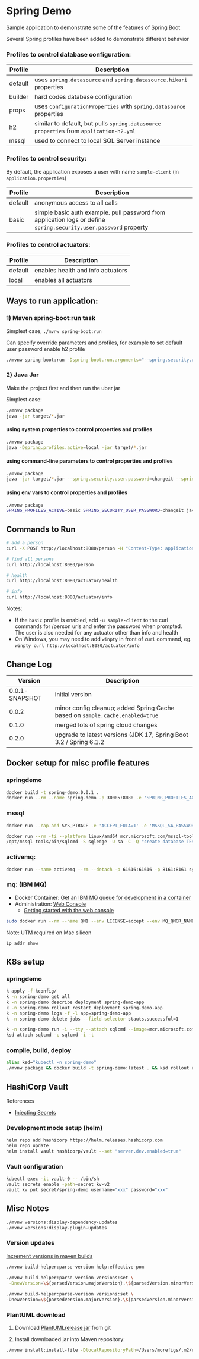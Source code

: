 # Spring Demo

Sample application to demonstrate some of the features of Spring Boot

Several Spring profiles have been added to demonstrate different behavior

### Profiles to control database configuration:
| Profile | Description |
| ----- | ------ |
| default | uses ```spring.datasource``` and ```spring.datasource.hikari``` properties |
| builder | hard codes database configuration |
| props | uses ```ConfigurationProperties``` with ```spring.datasource``` properties |
| h2 | similar to default, but pulls ```spring.datasource properties``` from ```application-h2.yml``` |
| mssql | used to connect to local SQL Server instance |

### Profiles to control security:

By default, the application exposes a user with name `sample-client` (in `application.properties`)

| Profile | Description |
| ----- | ------ |
| default | anonymous access to all calls |
| basic | simple basic auth example. pull password from application logs or define ```spring.security.user.password``` property |

### Profiles to control actuators:
| Profile | Description |
| ----- | ------ |
| default | enables health and info actuators |
| local | enables all actuators |


## Ways to run application:

### 1) Maven spring-boot:run task
Simplest case, ```./mvnw spring-boot:run```

Can specify override parameters and profiles, for example to set default user password enable h2 profile
```` sh
./mvnw spring-boot:run -Dspring-boot.run.arguments="--spring.security.user.password=changeit" -Dspring-boot.run.profiles=h2
````

### 2) Java Jar
Make the project first and then run the uber jar

Simplest case:
```sh
./mnvw package
java -jar target/*.jar
```

#### using system.properties to control properties and profiles
```` sh
./mvnw package
java -Dspring.profiles.active=local -jar target/*.jar
````

#### using command-line parameters to control properties and profiles
```` sh
./mvnw package
java -jar target/*.jar --spring.security.user.password=changeit --spring.profiles.active=basic
````

#### using env vars to control properties and profiles
```` sh
./mvnw package
SPRING_PROFILES_ACTIVE=basic SPRING_SECURITY_USER_PASSWORD=changeit java -jar target/*.jar
````

## Commands to Run

```sh
# add a person
curl -X POST http://localhost:8080/person -H "Content-Type: application/json" -d "{\"firstName\":\"john\",\"lastName\":\"doe\"}"

# find all persons
curl http://localhost:8080/person

# health
curl http://localhost:8080/actuator/health

# info
curl http://localhost:8080/actuator/info
```

Notes:
  - If the `basic` profile is enabled, add `-u sample-client` to the curl commands for /person urls and enter the password when prompted. The user is also needed for any actuator other than info and health 
  - On Windows, you may need to add `winpty` in front of `curl` command, eg. ```winpty curl http://localhost:8080/actuator/info```

## Change Log

| Version        | Description                                                                       |
|----------------|-----------------------------------------------------------------------------------|
| 0.0.1-SNAPSHOT | initial version                                                                   |
| 0.0.2          | minor config cleanup; added Spring Cache based on ```sample.cache.enabled=true``` |
| 0.1.0          | merged lots of spring cloud changes                                               |
| 0.2.0          | upgrade to latest versions (JDK 17, Spring Boot 3.2 / Spring 6.1.2                |

## Docker setup for misc profile features
### springdemo
```sh
docker build -t spring-demo:0.0.1 .
docker run --rm --name spring-demo -p 30005:8080 -e 'SPRING_PROFILES_ACTIVE=h2,local' --detach spring-demo:0.0.1
```

### mssql
```sh
docker run --cap-add SYS_PTRACE -e 'ACCEPT_EULA=1' -e 'MSSQL_SA_PASSWORD={password}' -p 1433:1433 --rm --name sqledge --detach mcr.microsoft.com/azure-sql-edge

docker run --rm -ti --platform linux/amd64 mcr.microsoft.com/mssql-tools:latest
/opt/mssql-tools/bin/sqlcmd -S sqledge -U sa -C -Q "create database TEST" 
```

### activemq: 
```sh
docker run --name activemq --rm --detach -p 61616:61616 -p 8161:8161 symptoma/activemq:latest
```

### mq: (IBM MQ)
- Docker Container: [Get an IBM MQ queue for development in a container](https://developer.ibm.com/tutorials/mq-connect-app-queue-manager-containers/)
- Administration: [Web Console](https://{ip}:9443/ibmmq/console/)
  - [Getting started with the web console](https://www.ibm.com/docs/en/ibm-mq/9.1?topic=console-getting-started-web)
```sh
sudo docker run --rm --name QM1 --env LICENSE=accept --env MQ_QMGR_NAME=QM1 --publish 1414:1414 --publish 9443:9443 --detach icr.io/ibm-messaging/mq:latest
```
Note: UTM required on Mac silicon
```sh
ip addr show
```

## K8s setup
### springdemo
```sh
k apply -f kconfig/
k -n spring-demo get all
k -n spring-demo describe deployment spring-demo-app
k -n spring-demo rollout restart deployment spring-demo-app
k -n spring-demo logs -f -l app=spring-demo-app
k -n spring-demo delete jobs --field-selector stauts.successful=1

k -n spring-demo run -i --tty --attach sqlcmd --image=mcr.microsoft.com/mssql-tools:latest
ksd attach sqlcmd -c sqlcmd -i -t
```
### compile, build, deploy
```sh
alias ksd="kubectl -n spring-demo"
./mvnw package && docker build -t spring-demo:latest . && ksd rollout restart deployment spring-demo-app && ksd get pods --watch
```

## HashiCorp Vault
References
- [Injecting Secrets](https://developer.hashicorp.com/vault/tutorials/kubernetes/kubernetes-sidecar)
### Development mode setup (helm)
```sh
helm repo add hashicorp https://helm.releases.hashicorp.com
helm repo update
helm install vault hashicorp/vault --set "server.dev.enabled=true"
```
### Vault configuration
```sh
kubectl exec -it vault-0 -- /bin/sh
vault secrets enable -path=secret kv-v2
vault kv put secret/spring-demo username="xxx" password="xxx"
```


## Misc Notes
```sh
./mvnw versions:display-dependency-updates
./mvnw versions:display-plugin-updates
```

### Version updates
[Increment versions in maven builds](https://wyssmann.com/blog/2021/03/how-to-increment-versions-in-maven-builds-alternative-to-maven-release-plugin/)
```sh
./mvnw build-helper:parse-version help:effective-pom

./mvnw build-helper:parse-version versions:set \
 -DnewVersion=\${parsedVersion.majorVersion}.\${parsedVersion.minorVersion}.\${parsedVersion.incrementalVersion}
 
./mvnw build-helper:parse-version versions:set \
-DnewVersion=\${parsedVersion.majorVersion}.\${parsedVersion.minorVersion}.\${parsedVersion.nextIncrementalVersion}-SNAPSHOT

```

### PlantUML download
1. Download [PlantUMLrelease jar](https://github.com/plantuml/plantuml/releases) from git 

2. Install downloaded jar into Maven repository:
```sh
./mvnw install:install-file -DlocalRepositoryPath=/Users/morefigs/.m2/repository -DcreateChecksum=true -Dpackaging=jar -Dfile=/Users/morefigs/Downloads/plantuml-1.2023.6.jar -DgroupId=plantuml -DartifactId=plantuml -Dversion=v1.2023.6
```